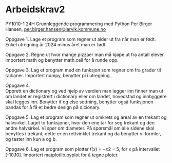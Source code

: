 # Arbeidskrav2
PY1010-1 24H Grunnleggende programmering med Python
Per Birger Hansen, per.birger.hansen@larvik.kommune.no

Oppgave 1. 
Lage et program som regner ut alder ut fra når man er født. 
Enkel utregning år 2024 minus året man er født. 

Oppgave 2.
Regne ut hvor mange pizzaer man må kjøpe ut fra antall elever.
Importert math og benytter math.ceil for å runde opp.

Oppgave 3. 
Lag et program med en funksjon som regner om fra grader til radianer. 
Importert numpy, benytter pi i utregning. 

Oppgave 4.   
Opprett en dictionary og ved hjelp av verdien man legger inn finner man ut om landet er registrert i dictionary eller om landet, hovedstad og innbyggere skal legges inn. Benytter if og else settning, benytter også funksjonen pandas for å få et bedre design på dicionary.  

Oppgave 5.
Lag et program som regner ut omkrets og areal av en trekant og halvsirkel.
Laget to funksjoner, hvor den ene tar for seg trekant og den andre halvsirkel. Vi spør om diameter. 
På spørsmål om alle sidene skal benyttes i trekant, dette er en rettvinklet trekant og da benytter vi formler, og taster inn kun a og b. 

Oppgave 6.
Lag et program som plotter 𝑓(𝑥) = −𝑥2 − 5, for x på intervallet [-10,10]. 
Importert matplotlib.pyplot for å tegne ploter. 

